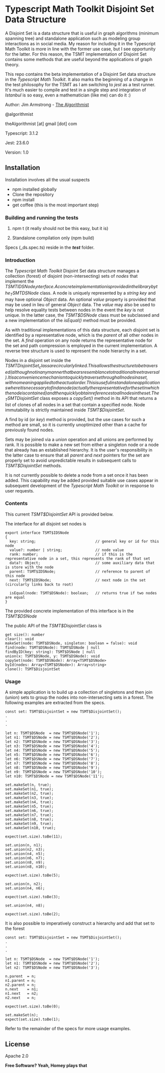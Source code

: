 # Typescript Math Toolkit Disjoint Set Data Structure

A Disjoint Set is a data structure that is useful in graph algorithms (minimum spanning tree) and standalone application such as modeling group interactions as in social media.  My reason for including it in the Typescript Math Toolkit is more in line with the former use case, but I see opportunity for the latter.  For this reason, the TSMT implementation of Disjoint Set contains some methods that are useful beyond the applications of graph theory.

This repo contains the beta implementation of a Disjoint Set data structure in the _Typescript Math Toolkit_.  It also marks the beginning of a change in the test philosophy for the TSMT as I am switching to _jest_ as a test runner.  It's much easier to compile and test in a single step and integration of _Istanbul_ is so easy, even a mathematician (like me) can do it :)


Author:  Jim Armstrong - [The Algorithmist]

@algorithmist

theAlgorithmist [at] gmail [dot] com

Typescript: 3.1.2

Jest: 23.6.0

Version: 1.0


## Installation

Installation involves all the usual suspects

  - npm installed globally
  - Clone the repository
  - npm install
  - get coffee (this is the most important step)


### Building and running the tests

1. npm t (it really should not be this easy, but it is)

2. Standalone compilation only (npm build)

Specs (_ds.spec.ts) reside in the ___test___ folder.


### Introduction

The _Typescript Math Toolkit_ Disjoint Set data structure manages a collection (forest) of disjoint (non-intersecting) sets of _nodes_ that implement the _TSMT$IDSNode_ Interface.  A concrete implementation is provided in the library by the _TSMT$DSNode_ class.  A node is uniquely represented by a _string key_ and may have optional _Object_ data.  An optional _value_ property is provided that may be used in lieu of general _Object_ data.  The _value_ may also be used to help resolve equality tests between nodes in the event the _key_ is not unique.  In the latter case, the _TSMT$DSNode_ class must be subclassed and a new implementation of the _isEqual()_ method must be provided.

As with traditional implementations of this data structure, each disjoint set is identified by a representative node, which is the _parent_ of all other nodes in the set.  A _find_ operation on any node returns the representative node for the set and path compression is employed in the current implementation.  A reverse tree structure is used to represent the node hierarchy in a set.

Nodes in a disjoint set inside the _TSMT$DisjointSet_ class are circularly linked.  This allows the structure to be traversed (although not in any manner that bears resemblance to traditional tree traversal).  It is a convenience mechanism to quickly traverse through all nodes in a set, with no meaning applied to the actual order.  This is useful in standalone applications where it is necessary to find a node (actually the representative for the set in which the node is contained) and then quickly obtain references to all nodes in the set.  The _TSMT$DisjointSet_ class exposes a _copySet()_ method in its API that returns a list of clones of all nodes in a set that contain a specified node.  Node immutability is strictly maintained inside _TSMT$DisjointSet_.

A find by id (or _key_) method is provided, but the use cases for such a method are small, so it is currently unoptimized other than a cache for previously found nodes.

Sets may be joined via a _union_ operation and all unions are performed by rank.  It is possible to make a new set from either a singleton node or a node that already has an established hierarchy.  It is the user's responsibility in the latter case to ensure that all _parent_ and _next_ pointers for the set are properly set to avoid unpredictable results in subsequent calls to _TSMT$DisjointSet_ methods.

It is not currently possible to delete a node from a set once it has been added.  This capability may be added provided suitable use cases appear in subsequent development of the _Typescript Math Toolkit_ or in response to user requests.


### Contents

This current _TSMT$DisjointSet_ API is provided below.

The interface for all disjoint set nodes is


```
export interface TSMT$IDSNode
{
  key: string;                           // general key or id for this node
  value?: number | string;               // node value
  rank: number;                          // if this is the representative node in a set, this represents the rank of that set
  data?: Object;                         // some auxiliary data that is store with the node
  parent: TSMT$IDSNode;                  // reference to parent of this node
  next: TSMT$IDSNode;                    // next node in the set (circularly links back to root)

  isEqual(node: TSMT$DSNode): boolean;   // returns true if two nodes are equal
}
```

The provided concrete implementation of this interface is in the _TSMT$DSNode_


The public API of the _TSMT$DisjointSet_ class is

```
get size(): number
clear(): void
makeSet(node: TSMT$DSNode, singleton: boolean = false): void
find(node: TSMT$DSNode): TSMT$DSNode | null
findByID(key: string): TSMT$DSNode | null
union(x: TSMT$DSNode, y: TSMT$DSNode): void
copySet(node: TSMT$DSNode): Array<TSMT$DSNode>
byId(nodes: Array<TSMT$DSNode>): Array<string>
clone(): TSMT$DisjointSet
```

### Usage

A simple application is to build up a collection of singletons and then join (union) sets to group the nodes into non-intersecting sets in a forest.  The following examples are extracted from the specs.

```
const set: TSMT$DisjointSet = new TSMT$DisjointSet();
.
.
.

let n: TSMT$DSNode  = new TSMT$DSNode('1');
let n1: TSMT$DSNode = new TSMT$DSNode('2');
let n2: TSMT$DSNode = new TSMT$DSNode('3');
let n3: TSMT$DSNode = new TSMT$DSNode('4');
let n4: TSMT$DSNode = new TSMT$DSNode('5');
let n5: TSMT$DSNode = new TSMT$DSNode('6');
let n6: TSMT$DSNode = new TSMT$DSNode('7');
let n7: TSMT$DSNode = new TSMT$DSNode('8');
let n8: TSMT$DSNode = new TSMT$DSNode('9');
let n9: TSMT$DSNode = new TSMT$DSNode('10');
let n10: TSMT$DSNode = new TSMT$DSNode('11');

set.makeSet(n, true);
set.makeSet(n1, true);
set.makeSet(n2, true);
set.makeSet(n3, true);
set.makeSet(n4, true);
set.makeSet(n5, true);
set.makeSet(n6, true);
set.makeSet(n7, true);
set.makeSet(n8, true);
set.makeSet(n9, true);
set.makeSet(n10, true);

expect(set.size).toBe(11);

set.union(n, n1);
set.union(n2, n3);
set.union(n4, n5);
set.union(n6, n7);
set.union(n8, n9);
set.union(n8, n10);

expect(set.size).toBe(5);

set.union(n, n2);
set.union(n4, n6);

expect(set.size).toBe(3);

set.union(n4, n8);

expect(set.size).toBe(2);

```

It is also possible to imperatively construct a hierarchy and add that set to the forest


```
const set: TSMT$DisjointSet = new TSMT$DisjointSet();
.
.
.

let n: TSMT$DSNode  = new TSMT$DSNode('1');
let n1: TSMT$DSNode = new TSMT$DSNode('2');
let n2: TSMT$DSNode = new TSMT$DSNode('3');

n.parent  = n;
n1.parent = n;
n2.parent = n;
n.next    = n1;
n1.next   = n2;
n2.next   = n;

expect(set.size).toBe(0);

set.makeSet(n);
expect(set.size).toBe(1);

```

Refer to the remainder of the specs for more usage examples.


License
----

Apache 2.0

**Free Software? Yeah, Homey plays that**

[//]: # (kudos http://stackoverflow.com/questions/4823468/store-comments-in-markdown-syntax)

[The Algorithmist]: <https://www.linkedin.com/in/jimarmstrong>

